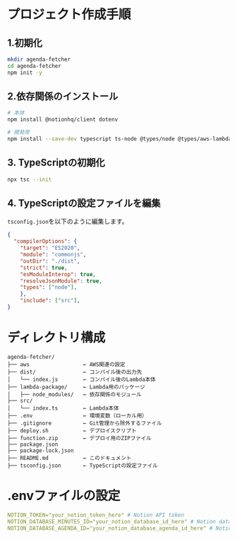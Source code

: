 # プロジェクト作成手順
## 1.初期化
```bash
mkdir agenda-fetcher
cd agenda-fetcher
npm init -y
```

## 2.依存関係のインストール
```bash
# 本体
npm install @notionhq/client dotenv

# 開発用
npm install --save-dev typescript ts-node @types/node @types/aws-lambda
```

## 3. TypeScriptの初期化
```bash
npx tsc --init
```

## 4. TypeScriptの設定ファイルを編集
`tsconfig.json`を以下のように編集します。
```json
{
  "compilerOptions": {
    "target": "ES2020",
    "module": "commonjs",
    "outDir": "./dist",
    "strict": true,
    "esModuleInterop": true,
    "resolveJsonModule": true,
    "types": ["node"],
    },
    "include": ["src"],
}
```

# ディレクトリ構成
```plaintext
agenda-fetcher/
├── aws                 ← AWS関連の設定
├── dist/               ← コンパイル後の出力先
│   └── index.js        ← コンパイル後のLambda本体
├── lambda-package/     ← Lambda用のパッケージ
│   ├── node_modules/   ← 依存関係のモジュール
├── src/
│   └── index.ts        ← Lambda本体
├── .env                ← 環境変数（ローカル用）
├── .gitignore          ← Git管理から除外するファイル
├── deploy.sh           ← デプロイスクリプト
├── function.zip        ← デプロイ用のZIPファイル
├── package.json
├── package-lock.json
├── README.md           ← このドキュメント
├── tsconfig.json       ← TypeScriptの設定ファイル
```

# .envファイルの設定
```yaml
NOTION_TOKEN="your_notion_token_here" # Notion API token
NOTION_DATABASE_MINUTES_ID="your_notion_database_id_here" # Notion database ID for minutes
NOTION_DATABASE_AGENDA_ID="your_notion_database_agenda_id_here" # Notion database ID for agenda
```